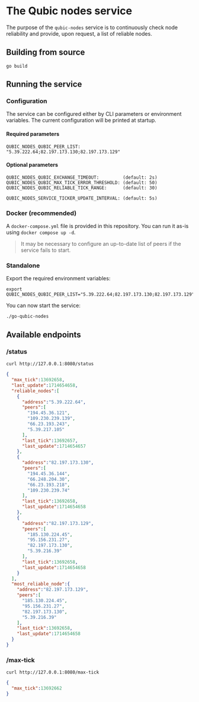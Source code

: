 # The Qubic nodes service

The purpose of the `qubic-nodes` service is to continuously check node reliability and provide, upon request, a list of reliable nodes. 

## Building from source

```shell
go build
```

## Running the service

### Configuration
The service can be configured either by CLI parameters or environment variables.
The current configuration will be printed at startup.

#### Required parameters
```shell
QUBIC_NODES_QUBIC_PEER_LIST:                "5.39.222.64;82.197.173.130;82.197.173.129"
```

#### Optional parameters
```shell
QUBIC_NODES_QUBIC_EXCHANGE_TIMEOUT:         (default: 2s)
QUBIC_NODES_QUBIC_MAX_TICK_ERROR_THRESHOLD: (default: 50)
QUBIC_NODES_QUBIC_RELIABLE_TICK_RANGE:      (default: 30)

QUBIC_NODES_SERVICE_TICKER_UPDATE_INTERVAL: (default: 5s)
```

### Docker (recommended)
A `docker-compose.yml` file is provided in this repository. You can run it as-is using `docker compose up -d`.

> It may be necessary to configure an up-to-date list of peers if the service fails to start.

### Standalone

Export the required environment variables:
```shell
export QUBIC_NODES_QUBIC_PEER_LIST="5.39.222.64;82.197.173.130;82.197.173.129"
```
You can now start the service:
```shell
./go-qubic-nodes
```

## Available endpoints

### /status
```shell
curl http://127.0.0.1:8080/status  
```
```json
{
  "max_tick":13692658,
  "last_update":1714654658,
  "reliable_nodes":[
    {
      "address":"5.39.222.64",
      "peers":[
        "194.45.36.121",
        "109.230.239.139",
        "66.23.193.243",
        "5.39.217.105"
      ],
      "last_tick":13692657,
      "last_update":1714654657
    },
    {
      "address":"82.197.173.130",
      "peers":[
        "194.45.36.144",
        "66.248.204.30",
        "66.23.193.218",
        "109.230.239.74"
      ],
      "last_tick":13692658,
      "last_update":1714654658
    },
    {
      "address":"82.197.173.129",
      "peers":[
        "185.130.224.45",
        "95.156.231.27",
        "82.197.173.130",
        "5.39.216.39"
      ],
      "last_tick":13692658,
      "last_update":1714654658
    }
  ],
  "most_reliable_node":{
    "address":"82.197.173.129",
    "peers":[
      "185.130.224.45",
      "95.156.231.27",
      "82.197.173.130",
      "5.39.216.39"
    ],
    "last_tick":13692658,
    "last_update":1714654658
  }
}
```

### /max-tick
```shell
curl http://127.0.0.1:8080/max-tick      
```
```json
{
  "max_tick":13692662
}
```